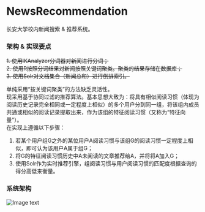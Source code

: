 # NewsRecommendation
长安大学校内新闻搜索 & 推荐系统。

### 架构 & 实现要点
~~1. 使用IKAnalyzer分词器对新闻进行分词；  
2. 使用R按照分词结果对新闻按照关键词聚类。聚类的结果存储在数据库；  
3. 使用Solr对文档集合（新闻总和）进行倒排索引。~~  

单纯采用“按关键词聚类”的方法缺乏灵活性。  
现采用基于协同过滤的推荐算法。基本思想大致为：将具有相似阅读习惯（体现为阅读历史记录完全相同或一定程度上相似）的多个用户分到同一组，将该组内成员共通或相似的阅读记录提取出来，作为该组的特征阅读习惯（又称为“特征向量”）。  
在实现上遵循以下步骤：  
1. 若某个用户组G之外的某位用户A阅读习惯与该组G的阅读习惯一定程度上相似，即可认为该用户A属于组G；
2. 将G的特征阅读习惯历史中A未阅读的文章推荐给A，并将将A加入G；
3. 使用Solr作为实时推荐引擎，组阅读习惯与用户阅读习惯的匹配度根据查询的得分高低来衡量。

### 系统架构
![Image text](https://github.com/OURCKTheCoder/YibanNewsPusher/blob/master/src/main/resources/SysStructure.png)
